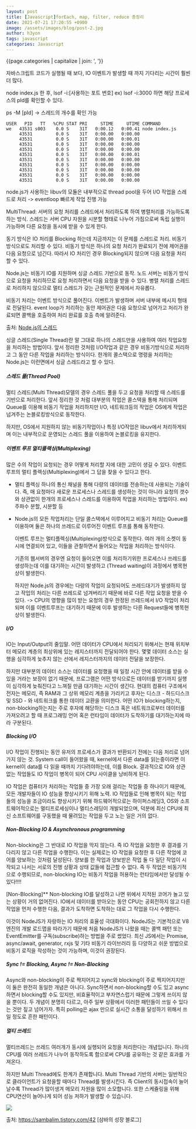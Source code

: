 ```yaml
---
layout: post
title: [Javascript]forEach, map, filter, reduce 총정리
date: 2021-07-21 17:20:55 +0900
image: /assets/images/blog/post-2.jpg
author: h3yon
tags: javascript
categories: Javascript
---
```


{{page.categories | capitalize | join: ', '}}

자바스크립트 코드가 실행될 때 보다, IO 이벤트가 발생할 때 까지 기다리는 시간이 훨씬 더 많다.

node index.js 한 후,
lsof -i:[사용하는 포트 번호]
ex) lsof -i:3000 하면 해당 프로세스의 pId를 확인할 수 있다.

ps -M [pId] -> 스레드의 개수를 확인 가능

```
USER   PID   TT   %CPU STAT PRI     STIME     UTIME COMMAND
we   43531 s003    0.0 S    31T   0:00.12   0:00.41 node index.js
     43531         0.0 S    31T   0:00.00   0:00.00
     43531         0.0 S    31T   0:00.00   0:00.01
     43531         0.0 S    31T   0:00.00   0:00.00
     43531         0.0 S    31T   0:00.00   0:00.00
     43531         0.0 S    31T   0:00.00   0:00.01
     43531         0.0 S    31T   0:00.00   0:00.00
     43531         0.0 S    31T   0:00.00   0:00.00
     43531         0.0 S    31T   0:00.00   0:00.00
     43531         0.0 S    31T   0:00.00   0:00.00
     43531         0.0 S    31T   0:00.00   0:00.00
```

node.js가 사용하는 libuv의 모듈은 내부적으로 thread pool을 두어 I/O 작업을 스레드로 처리
-> eventloop 빠르게 작업 진행 가능

MultiThread: 서버의 요청 처리를 스레드에서 처리하도록 하여 병렬처리를 가능하도록 하는 방식.
스레드는 서버 CPU 자원을 시분할 형태로 나누어 가짐으로써 독립 실행이 가능하며 다른 요청을 동시에 받을 수 있게 한다.

동기 방식은 IO 처리를 Blocking 하는데 지금까지는 이 문제를 스레드로 처리.
비동기 방식으로도 처리할 수 있다. 비동기 방식은 하나의 요청 처리가 완료되기 전에 제어권을 다음 요청으로 넘긴다. 따라서 IO 처리인 경우 Blocking되지 않으며 다음 요청을 처리할 수 있다.

Node.js는 비동기 IO를 지원하며 싱글 스레드 기반으로 동작.
노드 서버는 비동기 방식으로 요청을 처리하므로 요청 처리하면서 다음 요청을 받을 수 있다. 병렬 처리를 스레드로 처리하지 않으므로 멀티 스레드가 갖는 근원적인 문제에서 자유롭다.

비동기 처리는 이벤트 방식으로 풀어진다. 이벤트가 발생하며 서버 내부에 메시지 형태로 전달된다.
event loop가 처리하는 동안 제어권은 다음 요청으로 넘어가고 처리가 완료되면 콜백을 호출하여 처리 완료를 호출 측에 알려준다.

출처: [Node.js의 스레드](https://akasai.space/nodejs-4/)

싱글 스레드(Single Thread)란 말 그대로 하나의 스레드만을 사용하여 여러 작업요청을 처리하는 방법이다.
앞서 정리한 것처럼 I/O작업과 같은 경우 비동기방식으로 처리하고
그 동안 다른 작업을 처리하는 방식이다.
한개의 콜스택으로 명령을 처리하는 Node.js는 이런면에서 싱글 스레드라고 할 수 있다.

<h5>스레드 풀(Thread Pool)</h5>

멀티 스레드(Multi Thread)모델의 경우 스레드 풀을 두고 요청을 처리할 때 스레드를 기반으로 처리한다.
앞서 정리한 것 처럼 대부분의 작업은 콜스택을 통해 처리되며 Queue를 이용해 비동기 작업을 처리하지만 I/O, 네트워크등의 작업은 OS에게 작업은 넘겨주는 논블로킹방식으로 동작한다.

하지만, OS에서 지원하지 않는 비동기작업이나 특정 I/O작업은 libuv에서 처리하게되며 이는 내부적으로 운영되는 스레드 풀을 이용하여 논블로킹을 유지한다.

<h5>이벤트 루프 멀티플랙싱(Multiplexing)</h5>

많은 수의 작업이 요청되는 경우 어떻게 처리할 지에 대한 고민이 생길 수 있다.
이벤트 루프의 멀티 플렉싱(Multiplexing)에서 그 답을 찾을 수 있다고 한다.

- 멀티 플렉싱
  하나의 통신 채널을 통해 다량의 데이터를 전송하는데 사용되는 기술이다.
  즉, 매 요청마다 새로운 프로세스나 스레드를 생성하는 것이 아니라 요청의 갯수와 상관없이 한개의 프로세스나 스레드를 이용하여 작업을 처리하는 방법이다.
  ex) 주파수 분할, 시분할 등

- Node.js의 모든 작업처리는 단일 콜스택에서 이루어지고 비동기 처리는 Queue를 이용하며 둘은 하나의 쓰레드로 이루어진 이벤트 루프를 통해 동작한다.

  이벤트 루프는 멀티플렉싱(Multiplexing)방식으로 동작한다. 여러 개의 소켓이 동시에 연결되어 있고, 이들을 관찰하면서 들어오는 작업을 처리하는 방식이다.

  기존의 웹서버의 경우엔 요청이 들어오면 이를 처리하기위한 프로세스나 쓰레드를 생성하는데 이를 대기하는 시간이 발생하고 (Thread waiting)이 과정에서 병목현상이 발생한다.

  하지만 Node.js의 경우에는 다량의 작업이 요청되어도 쓰레드대기가 발생하지 않고 작업의 처리는 다른 쓰레드로 넘겨버리기 때문에 바로 다른 작업 요청을 받을 수 있다.
  -> CPU의 영향을 많이 받는 요청의 경우 한정된 쓰레드에서 I/O 작업이 처리되며 이를 이벤트루프는 대기하기 때문에 이후 발생하는 다른 Request들에 병목현상이 발생한다.

<h5> I/O </h5>

IO는 Input/Output의 줄임말.
어떤 데이터가 CPU에서 처리되기 위해서는 현재 위치부터 메모리 계층의 최상위에 있는 레지스터까지 전달되어야 한다.
몇몇 데이터 소스는 실행을 심각하게 늦추지 않는 선에서 레지스터까지의 데이터 전달을 보장한다.

하지만 대부분의 데이터 소스는 데이터를 요청했을 때 일정 시간 안에 데이터를 받을 수 있을 거라는 보장이 없기 때문에,
프로그램은 어떤 방식으로든 데이터를 받기까지 실행이 심각하게 늦춰진다고 느껴질 만큼 대기하는 시간이 생긴다.
현대의 컴퓨터 구조에서 전자는 메모리, 즉 RAM과 그 상위 메모리 계층을 가리키고 후자는 디스크 - 하드디스크 및 SSD - 와 네트워크를 통한 데이터 교환을 의미한다.
어떤 IO가 blocking하는지, non-blocking하는지는 주로 후자에 해당하는 디스크 혹은 네트워크로부터 데이터를 가져오려고 할 때 프로그래밍 언어 혹은 런타임이 데이터가 도착하기를 대기하는지에 따라 구분된다.

<h5>Blocking I/O</h5>

I/O 작업이 진행되는 동안 유저의 프로세스가 결과가 반환되기 전에는 다음 처리로 넘어가지 않는 것.
System call이 들어왔을 때, kernel에서 다른 data를 읽는중이라면 이 kernel이 data를 다 읽을 때까지 기다려야하는데, 이를 Block.
결과적으로 IO와 상관 없는 작업들도 IO 작업이 병목이 되어 CPU 사이클을 낭비하게 된다.

IO 작업은 컴퓨터가 처리하는 작업들 중 가장 오래 걸리는 작업들 중 하나이기 때문에, 모든 개발자들이 IO 성능을 향상시키기 위해 노력.
IO 작업들로 인해 병목이 되는 작업들의 성능을 조금이라도 향상시키기 위해 하드웨어적으로는 하이퍼스레딩3, OS와
소프트웨어적으로는 멀티프로세싱이나 멀티스레딩이 개발되었으며, 덕분에 최신 CPU에 최신 소프트웨어를 구동했을 때 물려있는 작업을 두고 노는 일은 거의 없다.

<h5>Non-Blocking IO & Asynchronous programming</h5>

Non-blocking은 그 반대로 IO 작업을 막지 않는다. 즉 IO 작업을 요청한 후 결과를 기다리지 않고 다른 작업을 수행한다.
이는 실제로는 IO 작업을 요청한 후 다른 작업에 코어를 양보하는 것처럼 달성된다.
양보를 한 작업과 양보받은 작업 둘 다 일단 작업이 시작되고 나서는 서로의 진행 상황과 상태 값들에 접근할 수 없다.
즉 두 작업은 비동기적으로 수행되므로, non-blocking IO는 비동기 작업을 허용하는 런타임에서만 달성될 수 있다!!!!

[Non-Blocking]\*\*
Non-blocking IO를 달성하고 나면 위에서 지적된 코어가 놀고 있는 상황이 거의 없어진다.
IO에서 데이터를 받아오는 동안 CPU는 공회전하지 않고 다른 작업을 먼저 수행한 다음,
결과가 도착하면 도착하는 대로 그 작업을 다시 수행한다.

이것이 NodeJS가 자랑하는 IO 처리의 효율성 극대화이다.
NodeJS는 기본적으로 V8 엔진의 개발 로드맵을 따라가기 때문에 처음 NodeJS가 나왔을 때는
콜백 패턴 또는 EventEmitter를 구독(subscribe)하는 방법을 주로 썼었다.
최신 JS에서는 Promise, async/await, generator, rxjs 및 기타 비동기 라이브러리 등
다양하고 쉬운 방법으로 비동기 로직을 작성하는 것이 가능하며, 이것이 권장된다.

##### Sync != Blocking, Async != Non-Blocking

Async와 non-blocking이 주로 짝지어지고 sync와 blocking이 주로 짝지어지지만 이 둘은 완전히 동일한 개념은 아니다. Sync하면서 non-blocking할 수도 있고 async하면서 blocking할 수도 있지만, 비효율적이고 부자연스럽기 때문에 그렇게 쓰이지 않을 뿐이다. 두 개념이 분명히 다르고, 아주 일부 상황에서 이러한 패턴들이 쓰일 수 있다는 것만 짚고 넘어가자. 특히 polling은 ajax 만으로 실시간 소통을 달성하기 위해서 쓰일 정도로 흔한 패턴이다.

<h5>멀티 쓰레드</h5>
멀티쓰레드는 쓰레드 여러개가 동시에 실행되어 요청을 처리한다는 개념입니다. 하나의 CPU를 여러 쓰레드가 나누어 동작하도록 함으로써 CPU를 공유하는 것 같은 효과를 가져온다.

하지만 Multi Thread에도 한계가 존재합니다. Multi Thread 기반의 서버는 일반적으로 클라이언트가 요청을할 때마다 Thread를 발생시킨다. 즉 Client의 동시접속이 늘어날수록 Thread가 많이생겨 메모리 자원을 많이 소모합니다. 또한 스케쥴링을 위해 CPU연산이 늘어나게 되어 성능 저하가 발생할 수 있습니다.

<img src = https://user-images.githubusercontent.com/46602874/126455859-3d7083bd-ffca-42b4-9107-fde7abd63dbb.png>

출처: https://sambalim.tistory.com/42 [삼바의 성장 블로그]
